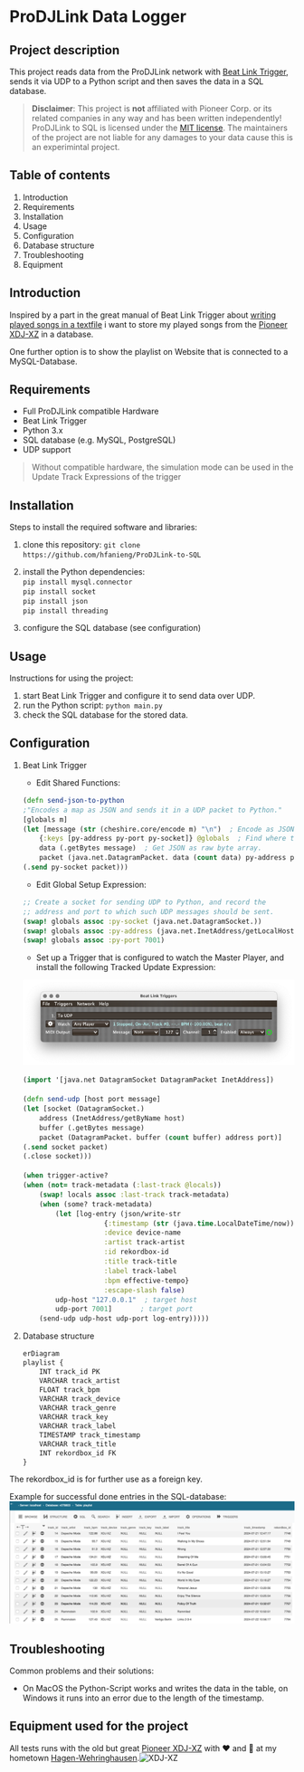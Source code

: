 # ProDJLink Data Logger

## Project description

This project reads data from the ProDJLink network with [Beat Link Trigger][1], sends it via UDP to a Python script and then saves the data in a SQL database.

> **Disclaimer**: This project is **not** affiliated with Pioneer Corp. or its related companies in any way and has been written independently! ProDJLink to SQL is licensed under the [MIT license][license-link]. The maintainers of the project are not liable for any damages to your data cause this is an experimintal project.

## Table of contents

1. Introduction
2. Requirements
3. Installation
4. Usage
5. Configuration
6. Database structure
7. Troubleshooting
8. Equipment

## Introduction

Inspired by a part in the great manual of Beat Link Trigger about [writing played songs in a textfile][2] i want to store my played songs from the [Pioneer XDJ-XZ][3] in a database.

One further option is to show the playlist on Website that is connected to a MySQL-Database.

## Requirements

- Full ProDJLink compatible Hardware
- Beat Link Trigger
- Python 3.x
- SQL database (e.g. MySQL, PostgreSQL)
- UDP support

> Without compatible hardware, the simulation mode can be used in the Update Track Expressions of the trigger

## Installation

Steps to install the required software and libraries:

1. clone this repository: `git clone https://github.com/hfanieng/ProDJLink-to-SQL`
2. install the Python dependencies:  
`pip install mysql.connector`  
`pip install socket`  
`pip install json`  
`pip install threading`

3. configure the SQL database (see configuration)

## Usage

Instructions for using the project:

1. start Beat Link Trigger and configure it to send data over UDP.
2. run the Python script: `python main.py`
3. check the SQL database for the stored data.

## Configuration

1. Beat Link Trigger

    - Edit Shared Functions:

    ```clojure
    (defn send-json-to-python
    ;"Encodes a map as JSON and sends it in a UDP packet to Python."
    [globals m]
    (let [message (str (cheshire.core/encode m) "\n")  ; Encode as JSON line.
        {:keys [py-address py-port py-socket]} @globals  ; Find where to send.
        data (.getBytes message)  ; Get JSON as raw byte array.
        packet (java.net.DatagramPacket. data (count data) py-address py-port)]
    (.send py-socket packet)))
    ```

    - Edit Global Setup Expression:

    ```clojure
    ;; Create a socket for sending UDP to Python, and record the
    ;; address and port to which such UDP messages should be sent.
    (swap! globals assoc :py-socket (java.net.DatagramSocket.))
    (swap! globals assoc :py-address (java.net.InetAddress/getLocalHost))
    (swap! globals assoc :py-port 7001)
    ```

    - Set up a Trigger that is configured to watch the Master Player, and install the following Tracked Update Expression:

    ![Interface][5]

    ```clojure
    (import '[java.net DatagramSocket DatagramPacket InetAddress])

    (defn send-udp [host port message]
    (let [socket (DatagramSocket.)
        address (InetAddress/getByName host)
        buffer (.getBytes message)
        packet (DatagramPacket. buffer (count buffer) address port)]
    (.send socket packet)
    (.close socket)))

    (when trigger-active?
    (when (not= track-metadata (:last-track @locals))
        (swap! locals assoc :last-track track-metadata)
        (when (some? track-metadata)
            (let [log-entry (json/write-str
                        {:timestamp (str (java.time.LocalDateTime/now))
                        :device device-name
                        :artist track-artist
                        :id rekordbox-id
                        :title track-title
                        :label track-label
                        :bpm effective-tempo}
                        :escape-slash false)
            udp-host "127.0.0.1"  ; target host
            udp-port 7001]       ; target port
        (send-udp udp-host udp-port log-entry)))))
    ```

2. Database structure

    ```mermaid
    erDiagram
    playlist {
        INT track_id PK
        VARCHAR track_artist
        FLOAT track_bpm
        VARCHAR track_device
        VARCHAR track_genre
        VARCHAR track_key
        VARCHAR track_label
        TIMESTAMP track_timestamp
        VARCHAR track_title
        INT rekordbox_id FK
    }
    ```

The rekordbox_id is for further use as a foreign key.

Example for successful done entries in the SQL-database:
![MySQL-Database][8]

## Troubleshooting

Common problems and their solutions:

- On MacOS the Python-Script works and writes the data in the table, on Windows it runs into an error due to the length of the timestamp.

## Equipment used for the project

All tests runs with the old but great [Pioneer XDJ-XZ][3] with ❤️ and 🤩 at my hometown [Hagen-Wehringhausen][7].![XDJ-XZ][6]

[1]:<https://github.com/Deep-Symmetry/beat-link-trigger>
[2]:<https://blt-guide.deepsymmetry.org/beat-link-trigger/7.4.1/Matching.html#writing-a-playlist>
[3]:<https://www.pioneerdj.com/en/product/all-in-one-system/xdj-xz/black/overview/>
[5]:docs/images/Beat_Link_Triggers_interface_screenshot_Software_Interface.png
[6]:<https://www.pioneerdj.com/-/media/pioneerdj/images/products/all-in-one-system/xdj-xz/xdj-xz_prm_top.png?h=1316&w=1792&hash=CDDC51D731D7571112C6D6AB25B04626>
[7]: <https://de.wikipedia.org/wiki/Wehringhausen>
[8]: docs/images/Database_table_showing_playlist_Database_screenshot.png
[license-link]: https://github.com/hfanieng/ProDJLink-to-SQL/blob/main/LICENSE
